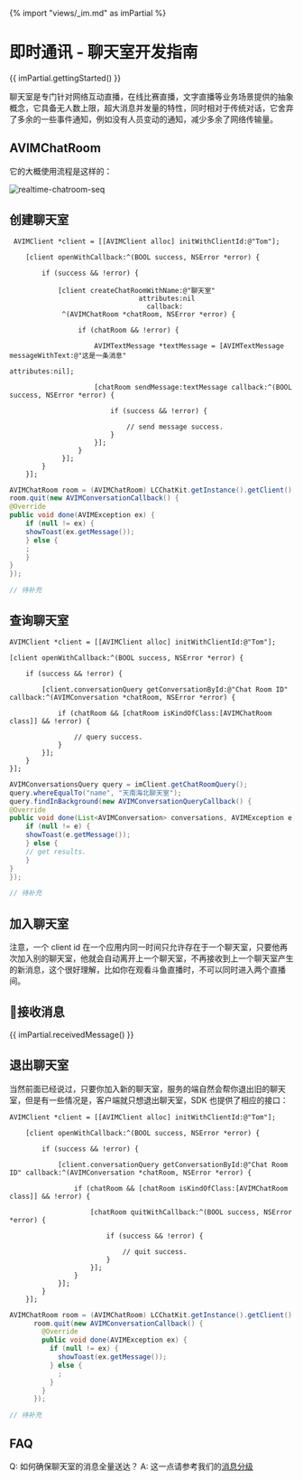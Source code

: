 {% import "views/_im.md" as imPartial %}

# 即时通讯 - 聊天室开发指南

{{ imPartial.gettingStarted() }}

聊天室是专门针对网络互动直播，在线比赛直播，文字直播等业务场景提供的抽象概念，它具备无人数上限，超大消息并发量的特性，同时相对于传统对话，它舍弃了多余的一些事件通知，例如没有人员变动的通知，减少多余了网络传输量。

## AVIMChatRoom

它的大概使用流程是这样的：

![realtime-chatroom-seq](images/realtime-chatroom-seq.svg)

## 创建聊天室

```objc
 AVIMClient *client = [[AVIMClient alloc] initWithClientId:@"Tom"];
    
    [client openWithCallback:^(BOOL success, NSError *error) {
        
        if (success && !error) {
            
            [client createChatRoomWithName:@"聊天室"
                                attributes:nil
                                  callback:
             ^(AVIMChatRoom *chatRoom, NSError *error) {
                 
                 if (chatRoom && !error) {
                     
                     AVIMTextMessage *textMessage = [AVIMTextMessage messageWithText:@"这是一条消息"
                                                                          attributes:nil];
                     
                     [chatRoom sendMessage:textMessage callback:^(BOOL success, NSError *error) {
                         
                         if (success && !error) {
                             
                             // send message success.
                         }
                     }];
                 }
             }];
        }
    }];
```
```java
AVIMChatRoom room = (AVIMChatRoom) LCChatKit.getInstance().getClient().getChatRoom("conversationId");
room.quit(new AVIMConversationCallback() {
@Override
public void done(AVIMException ex) {
    if (null != ex) {
    showToast(ex.getMessage());
    } else {
    ;
    }
}
});
```
```js
// 待补充
```

## 查询聊天室

```objc
AVIMClient *client = [[AVIMClient alloc] initWithClientId:@"Tom"];

[client openWithCallback:^(BOOL success, NSError *error) {
    
    if (success && !error) {
        
        [client.conversationQuery getConversationById:@"Chat Room ID" callback:^(AVIMConversation *chatRoom, NSError *error) {
            
            if (chatRoom && [chatRoom isKindOfClass:[AVIMChatRoom class]] && !error) {
                
                // query success.
            }
        }];
    }
}];
```
```java
AVIMConversationsQuery query = imClient.getChatRoomQuery();
query.whereEqualTo("name", "天南海北聊天室");
query.findInBackground(new AVIMConversationQueryCallback() {
@Override
public void done(List<AVIMConversation> conversations, AVIMException e) {
    if (null != e) {
    showToast(e.getMessage());
    } else {
    // get results.
    }
}
});
```
```js
// 待补充
```

## 加入聊天室


注意，一个 client id 在一个应用内同一时间只允许存在于一个聊天室，只要他再次加入别的聊天室，他就会自动离开上一个聊天室，不再接收到上一个聊天室产生的新消息，这个很好理解，比如你在观看斗鱼直播时，不可以同时进入两个直播间。

## 接收消息

{{ imPartial.receivedMessage() }}


## 退出聊天室

当然前面已经说过，只要你加入新的聊天室，服务的端自然会帮你退出旧的聊天室，但是有一些情况是，客户端就只想退出聊天室，SDK 也提供了相应的接口：

```objc
AVIMClient *client = [[AVIMClient alloc] initWithClientId:@"Tom"];
    
    [client openWithCallback:^(BOOL success, NSError *error) {
        
        if (success && !error) {
            
            [client.conversationQuery getConversationById:@"Chat Room ID" callback:^(AVIMConversation *chatRoom, NSError *error) {
                
                if (chatRoom && [chatRoom isKindOfClass:[AVIMChatRoom class]] && !error) {
                    
                    [chatRoom quitWithCallback:^(BOOL success, NSError *error) {
                        
                        if (success && !error) {
                            
                            // quit success.
                        }
                    }];
                }
            }];
        }
    }];
```
```java
AVIMChatRoom room = (AVIMChatRoom) LCChatKit.getInstance().getClient().getChatRoom("conversationId");
      room.quit(new AVIMConversationCallback() {
        @Override
        public void done(AVIMException ex) {
          if (null != ex) {
            showToast(ex.getMessage());
          } else {
            ;
          }
        }
      });
```
```js
// 待补充
```


## FAQ

Q: 如何确保聊天室的消息全量送达？
A: 这一点请参考我们的[消息分级](/realtime_guide-objc.html#消息等级)

